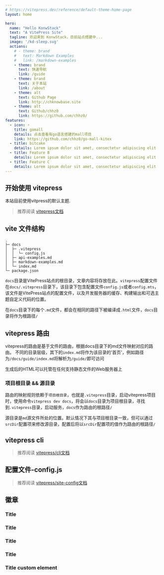 ```yaml
---
# https://vitepress.dev/reference/default-theme-home-page
layout: home

hero:
  name: "Hello KonwStack"
  text: "A VitePress Site"
  tagline: 欢迎来到 KonwStack，目前站点搭建中...
  image: '/kd-sleep.svg'
  actions:
    # - theme: brand
    #   text: Markdown Examples
    #   link: /markdown-examples
    - theme: brand
      text: 快速导航
      link: /guide
    - theme: brand
      text: 关于本站
      link: /about
    - theme: alt
      text: Github Page
      link: http://chknowbase.site
    - theme: alt
      text: Github/chhz0
      link: https://github.com/chhz0/
features:
  - icon: ⚡️
    title: gomall
    details: 点击查看有go语言搭建的mall项目
    link: https://github.com/chhz0/go-mall-kitex
  - title: bitcake
    details: Lorem ipsum dolor sit amet, consectetur adipiscing elit
  - title: Feature B
    details: Lorem ipsum dolor sit amet, consectetur adipiscing elit
  - title: Feature C
    details: Lorem ipsum dolor sit amet, consectetur adipiscing elit
---
```


## 开始使用 vitepress

本站目前使用vitpress的默认主题.

> 推荐阅读
> [vitepress文档](https://vitepress.dev/zh/guide)

## vite 文件结构

```text
.
├─ docs
│  ├─ .vitepress
│  │  └─ config.js
│  ├─ api-examples.md
│  ├─ markdown-examples.md
│  └─ index.md
└─ package.json
```
`docs`目录是VitePress站点的根目录，文章内容将存放在此。`vitepress`配置文件在`docs/.vitepress`目录下，该目录下包含配置文件`config.js`或者`config.mts`，该文件是VitePress站点的配置文件，以及开发服务器的缓存、构建输出和可选主题自定义代码的位置。

在`docs`目录下的每个`.md`文件，都会在相同的路径下被编译成`.html`文件，`docs`目录将作为根路径`/`

## vitepress 路由

vitepress的路由是基于文件的路由，根据docs目录下的md文件映射对应的路由。
不同的目录层级，其下的`index.md`将作为该目录的'首页'，例如路径为`/docs/guide/index.md`将解析为`/guide/`即可访问

生成后的HTML可以托管在任何支持静态文件的Web服务器上


### 项目根目录 && 源目录
路由的映射规则依赖于`项目根目录`，也就是`.vitepress`目录，启动vitepress项目时，使用命令`vitepress dev docs`，将会以`docs`目录为项目根目录，寻找到`.vitepress`目录，启动服务，`docs`作为路由的根路径`/`

源目录是`md`源文件所处的位置。默认情况下其与项目根目录一致，但可以通过`srcDir`配置项来修改源目录，配置后将以`srcDir`配置项的值作为路由的根路径`/`

## vitepress cli
> 推荐阅读
> [vitepress/cli文档](https://vitepress.dev/zh/reference/cli)

## 配置文件-config.js

> 推荐阅读
> [vitepress/site-config文档](https://vitepress.dev/zh/reference/site-config)

## 徽章
### Title <Badge type="info" text="default" />
### Title <Badge type="tip" text="^1.9.0" />
### Title <Badge type="warning" text="beta" />
### Title <Badge type="danger" text="caution" />

### Title <Badge type="info">custom element</Badge>